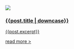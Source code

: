 <div class="col-12 col-md-4 mb-4">
  <a class="blog-card-link card-link" href="{{post.permalink}}">
    <div class="bg-white">
      <div class="row blog-card card-min">
        <div class="col-12">
          <img class="w-100" src="{{post['thumbnail image']}}">
        </div>
        <div class="col-12 post-detail">
          <h3 class="mb-2">{{post.title | downcase}}</h3>
          <p class="mb-3">{{post.excerpt}}</p>
          <span class="cta" href="{{post.permalink}}">read more ></span>
        </div>
      </div>
    </div>
  </a>
</div>
